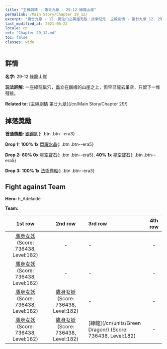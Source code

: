 ```yaml
---
title: "主線劇情 - 第廿九章 - 29-12 綠龍山崖"
permalink: /Main Story/Chapter 29_12/
excerpt: "第廿九章 - 12. 魔法门之英雄无敌：战争纪元  主線劇情 - 第廿九章_12. 29-12 綠龍山崖"
last_modified_at: 2021-06-22
locale: cn
ref: "Chapter 29_12.md"
toc: false
classes: wide
---
```


## 詳情

 **名字:** 29-12 綠龍山崖

 **玩法詳解:** 一座綠龍巢穴，矗立在巍峨的山崖之上，但早已龍去巢空，只留下一堆殘骸。

 **Related to:** [主線劇情 第廿九章](/cn/Main Story/Chapter 29/)

## 掉落獎勵

 **首通獎勵:** [銀鑰匙](/cn/Items/con_693/){: .btn .btn--era3}

 **Drop 1:** **100% 1x** [閃耀水晶](/cn/Items/mat_101/){: .btn .btn--era5}

 **Drop 2:** **60% 0x** [星空寶石](/cn/Items/mat_93/){: .btn .btn--era5}, **40% 1x** [星空寶石](/cn/Items/mat_93/){: .btn .btn--era5}

 **Drop 3:** **100% 1x** [法術卷軸](/cn/Items/con_694/){: .btn .btn--era3}


## Fight against Team
 **Hero:** h_Adelaide

 **Team:**


  | 1st row | 2nd row | 3rd row | 4th row |
  |:----:|:----:|:----|:----:|
  | [鷹身女妖](/cn/units/Harpy/) (Score: 736438, Level:182)  | - | - | - |
  | [鷹身女妖](/cn/units/Harpy/) (Score: 736438, Level:182)  | - | - | - |
  | [鷹身女妖](/cn/units/Harpy/) (Score: 736438, Level:182)  | [鷹身女妖](/cn/units/Harpy/) (Score: 736438, Level:182)  | - | - |
  | [鷹身女妖](/cn/units/Harpy/) (Score: 736438, Level:182)  | [鷹身女妖](/cn/units/Harpy/) (Score: 736438, Level:182)  | [綠龍](/cn/units/Green Dragon/) (Score: 736438, Level:182)  | - |


